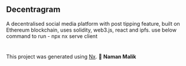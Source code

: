 ## Decentragram

A decentralised social media platform with post tipping feature, built on Ethereum blockchain, uses solidity, web3.js, react and ipfs.
use below command to run - 
npx nx serve client


# 
This project was generated using [Nx](https://nx.dev).
🔎 **Naman Malik**
